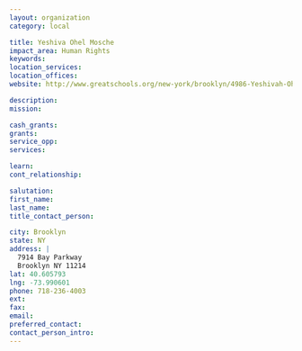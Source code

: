 ```yaml
---
layout: organization
category: local

title: Yeshiva Ohel Mosche
impact_area: Human Rights
keywords: 
location_services: 
location_offices: 
website: http://www.greatschools.org/new-york/brooklyn/4986-Yeshivah-Ohel-Moshe/

description: 
mission: 

cash_grants: 
grants: 
service_opp: 
services: 

learn: 
cont_relationship: 

salutation: 
first_name: 
last_name: 
title_contact_person: 

city: Brooklyn
state: NY
address: |
  7914 Bay Parkway    
  Brooklyn NY 11214
lat: 40.605793
lng: -73.990601
phone: 718-236-4003
ext: 
fax: 
email: 
preferred_contact: 
contact_person_intro: 
---
```

